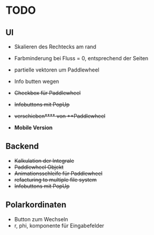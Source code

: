 # TODO

## UI

- Skalieren des Rechtecks am rand
- Farbminderung bei Fluss = 0, entsprechend der Seiten 
- partielle vektoren um Paddlewheel
- Info butten wegen
- ~~Checkbox für Paddlewheel~~
- ~~Infobuttons mit PopUp~~
- ~~verschieben**** von **Paddlewheel~~

- **Mobile Version**

## Backend
- ~~Kalkulation der Integrale~~
- ~~Paddlewheel Objekt~~
- ~~Animationsschleife für Paddlewheel~~
- ~~refacturing to multiple file system~~
- ~~Infobuttons mit PopUp~~

## Polarkordinaten
- Button zum Wechseln 
- r, phi, komponente für Eingabefelder



